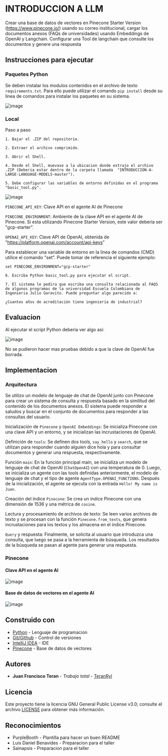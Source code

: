 # INTRODUCCION A LLM
Crear una base de datos de vectores en Pinecone Starter Version (https://www.pinecone.io/) usando su correo institucional, cargar los documentos anexos (FAQs de universidades) usando Embeddings de OpenAI y Langchain. Configurar una Tool de langchain que consulte los documentos y genere una respuesta

## Instrucciones para ejecutar

### Paquetes Python

Se deben instalar los modulos contenidos en el archivo de texto `requirements.txt`.
Para ello puede utilizar el comando `pip install` desde su linea de comandos para instalar los
paquetes en su sistema.

![image](https://github.com/TeranRyl/INTRODUCCION-A-LARGE-LANGUAGE-MODELS/assets/81679109/a08765c9-3c0d-4224-9d00-fdbdf2328a60)



### Local

Paso a paso

```
1. Bajar el .ZIP del repositorio.

2. Extraer el archivo comprimido.

3. Abrir el Shell.

4. Desde el Shell, muevase a la ubicacion donde extrajo el archivo .ZIP (Deberia estar dentro de la carpeta llamada  "INTRODUCCION-A-LARGE-LANGUAGE-MODELS-master").

5. Debe configurar las variables de entorno definidas en el programa "basic_tool.py".
```

![image](https://github.com/TeranRyl/INTRODUCCION-A-LARGE-LANGUAGE-MODELS/assets/81679109/803372bd-f639-4693-928c-9ad721153696)


`PINECONE_API_KEY`: Clave API en el agente AI de Pinecone

`PINECONE_ENVIRONMENT`: Ambiente de la clave API en el agente AI de Pinecone. Si esta utilizando Pinecone Starter Version, este valor deberia ser "gcp-starter".

`OPENAI_API_KEY`: Clave API de OpenAI, obtenida de "https://platform.openai.com/account/api-keys"


Para establecer una variable de entorno en la linea de comandos (CMD) utilice el comando "set". Puede tomar de referencia el siguiente ejemplo:

`set PINECONE_ENVIRONMENT="gcp-starter"`

```
6. Escriba Python basic_tool.py para ejecutar el script.

7. El sistema le pedira que escriba una consulta relacionada al FAQS de algunos programas de la universidad Escuela Colombiana de Ingenieria Julio Garavito. Puede preguntar algo parecido a:
```

`¿Cuantos años de acreditación tiene ingeniería de industrial?`



## Evaluacion

Al ejecutar el script Python deberia ver algo asi:

![image](https://github.com/TeranRyl/INTRODUCCION-A-LARGE-LANGUAGE-MODELS/assets/81679109/a919dc67-4144-474c-9830-3b955380981a)

No se pudieron hacer mas pruebas debido a que la clave de OpenAI fue borrada.




## Implementacion

### Arquitectura

Se utilizo un modelo de lenguaje de chat de OpenAI junto con Pinecone para crear un sistema de consulta y respuesta basado en la similitud del contenido de los documentos anexos. El sistema puede responder a saludos y buscar en el conjunto de documentos para responder a las consultas del usuario.

Inicialización de `Pinecone` y `OpenAI Embeddings`: Se inicializa Pinecone con una clave API y un entorno, y se inicializan las incrustaciones de OpenAI.

Definición de `tools`: Se definen dos tools, `say_hello` y `search`, que se utilizan para responder cuando alguien dice hola y para consultar documentos y generar una respuesta, respectivamente.

Función `main`: En la función principal main, se inicializa un modelo de lenguaje de chat de OpenAI (`ChatOpenAI`) con una temperatura de 0. Luego, se inicializa un agente con las tools definidas anteriormente, el modelo de lenguaje de chat y el tipo de agente `AgentType.OPENAI_FUNCTIONS`. Después de la inicialización, el agente se ejecuta con la entrada `Hello! My name is Juan`.

Creación del índice `Pinecone`: Se crea un índice Pinecone con una dimensión de 1536 y una métrica de `cosine`.

Lectura y procesamiento de archivos de texto: Se leen varios archivos de texto y se procesan con la función `Pinecone.from_texts`, que genera incrustaciones para los textos y los almacena en el índice Pinecone.

`Query` y respuesta: Finalmente, se solicita al usuario que introduzca una consulta, que luego se pasa a la herramienta de búsqueda. Los resultados de la búsqueda se pasan al agente para generar una respuesta.

### Pinecone

#### Clave API en el agente AI

![image](https://github.com/TeranRyl/INTRODUCCION-A-LARGE-LANGUAGE-MODELS/assets/81679109/c77a6f3a-4afb-415d-a291-73c259f554f8)

#### Base de datos de vectores en el agente AI

![image](https://github.com/TeranRyl/INTRODUCCION-A-LARGE-LANGUAGE-MODELS/assets/81679109/0bf46fef-fd36-4b29-bf9a-f4c9295a4003)


## Construido con

* [Python](https://www.python.org/) - Lenguaje de programacion
* [Git/Github](https://git-scm.com/) - Control de versiones
* [IntelliJ IDEA](https://www.jetbrains.com/idea/) - IDE
* [Pinecone](https://www.pinecone.io/) - Base de datos de vectores

## Autores

* **Juan Francisco Teran** - *Trabajo total* - [TeranRyl](https://github.com/TeranRyl)

## Licencia

Este proyecto tiene la licencia GNU General Public License v3.0; consulte el archivo [LICENSE](LICENSE.txt) para obtener más información.

## Reconocimientos

* PurpleBooth - Plantilla para hacer un buen README
* Luis Daniel Benavides - Preparacion para el taller
* Sainapsis - Preparacion para el taller

